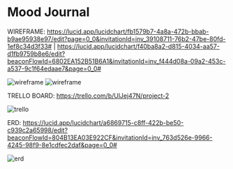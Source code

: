 # Mood Journal

WIREFRAME: https://lucid.app/lucidchart/fb1579b7-4a8a-472b-bbab-b9ae95938e97/edit?page=0_0&invitationId=inv_39108711-76b2-47be-80fd-1ef8c34d3f33# | https://lucid.app/lucidchart/f40ba8a2-d815-4034-aa57-d1fb9759b8e6/edit?beaconFlowId=6802EA152B51B6A1&invitationId=inv_f444d08a-09a2-453c-a537-9c1f64edaae7&page=0_0#

![wireframe](https://i.imgur.com/qQghTbJ.png)
![wireframe](https://i.imgur.com/psPtivu.png)

TRELLO BOARD: https://trello.com/b/UlJej47N/project-2

![trello](https://i.imgur.com/235KSs4.png)

ERD: https://lucid.app/lucidchart/a6869715-c8ff-422b-be50-c939c2a65998/edit?beaconFlowId=804B13EA03E922CF&invitationId=inv_763d526e-9966-4245-98f9-8e1cdfec2daf&page=0_0#

![erd](https://i.imgur.com/wCbVUrB.png)
